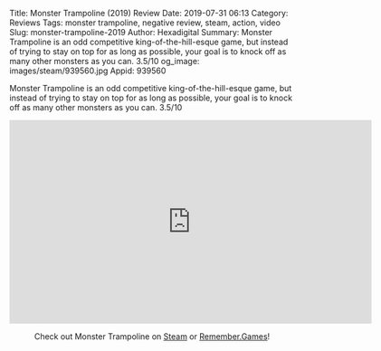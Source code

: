 Title: Monster Trampoline (2019) Review
Date: 2019-07-31 06:13
Category: Reviews
Tags: monster trampoline, negative review, steam, action, video
Slug: monster-trampoline-2019
Author: Hexadigital
Summary: Monster Trampoline is an odd competitive king-of-the-hill-esque game, but instead of trying to stay on top for as long as possible, your goal is to knock off as many other monsters as you can. 3.5/10
og_image: images/steam/939560.jpg
Appid: 939560

Monster Trampoline is an odd competitive king-of-the-hill-esque game, but instead of trying to stay on top for as long as possible, your goal is to knock off as many other monsters as you can. 3.5/10

<center><iframe src="https://www.youtube.com/embed/WCiIibxUHig?feature=oembed" allow="accelerometer; autoplay; encrypted-media; gyroscope; picture-in-picture" width="640" height="360" frameborder="0"></iframe>

Check out Monster Trampoline on [Steam](https://store.steampowered.com/app/939560/?curator_clanid=34633900) or [Remember.Games](https://remember.games/game/6019/)!</center>